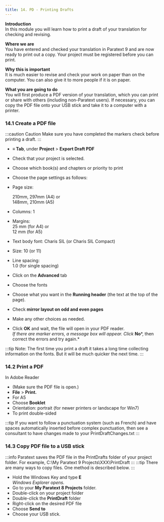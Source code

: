 ```yaml
---
title: 14. PD - Printing Drafts
---
```

**Introduction**  
In this module you will learn how to print a draft of your translation for checking and revising.

**Where we are**  
You have entered and checked your translation in Paratext 9 and are now ready to print out a copy. Your project must be registered before you can print.

**Why this is important**  
It is much easier to revise and check your work on paper than on the computer. You can also give it to more people if it is on paper.

**What you are going to do**  
You will first produce a PDF version of your translation, which you can print or share with others (including non-Paratext users). If necessary, you can copy the PDF file onto your USB stick and take it to a computer with a printer.

### 14.1 Create a PDF file

:::caution Caution
Make sure you have completed the markers check before printing a draft.
:::

-   **≡ Tab**, under **Project** \> **Export Draft PDF**
-   Check that your project is selected.
-   Choose which book(s) and chapters or priority to print
-   Choose the page settings as follows:
-   Page size:

    210mm, 297mm (A4) or  
    148mm, 210mm (A5)

-   Columns: 1
-   Margins:  
    25 mm (for A4) or  
    12 mm (for A5)

-   Text body font: Charis SIL (or Charis SIL Compact)
-   Size: 10 (or 11)
-   Line spacing:  
    1.0 (for single spacing)

-   Click on the **Advanced** tab
-   Choose the fonts
-   Choose what you want in the **Running header** (the text at the top of the page).
-   Check **mirror layout on odd and even pages**
-   Make any other choices as needed.
-   Click **OK** and wait, the file will open in your PDF reader.  
    *If there are marker errors, a message box will appear. Click* **No**\*, then correct the errors and try again.\*

:::tip
Note: The first time you print a draft it takes a long time collecting information on the fonts. But it will be much quicker the next time.
:::
### 14.2 Print a PDF

In Adobe Reader

-   (Make sure the PDF file is open.)
-   **File** \> **Print.**
-   For A5
-   Choose **Booklet**
-   Orientation: portrait (for newer printers or landscape for Win7)
-   To print double-sided

:::tip
If you want to follow a punctuation system (such as French) and have spaces automatically inserted before complex punctuation, then see a consultant to have changes made to your PrintDraftChanges.txt
:::

### 14.3 Copy PDF file to a USB stick
:::info
Paratext saves the PDF file in the PrintDrafts folder of your project folder. For example, C:\\My Paratext 9 Projects\\XXX\\PrintDraft
:::
:::tip
There are many ways to copy files. One method is described below.
:::
-   Hold the Windows Key and type **E**   
    *Windows Explorer opens.*
-   Go to your **My Paratext 8 Projects** folder.
-   Double-click on your project folder
-   Double-click the **PrintDraft** folder
-   Right-click on the desired PDF file
-   Choose **Send to**
-   Choose your USB stick.
